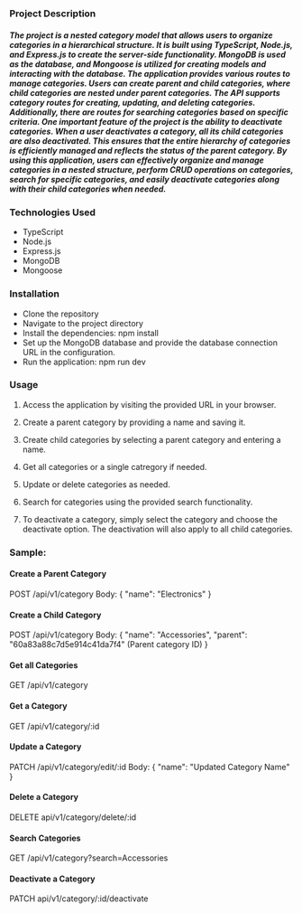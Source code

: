 ### Project Description

##### The project is a nested category model that allows users to organize categories in a hierarchical structure. It is built using TypeScript, Node.js, and Express.js to create the server-side functionality. MongoDB is used as the database, and Mongoose is utilized for creating models and interacting with the database. The application provides various routes to manage categories. Users can create parent and child categories, where child categories are nested under parent categories. The API supports category routes for creating, updating, and deleting categories. Additionally, there are routes for searching categories based on specific criteria. One important feature of the project is the ability to deactivate categories. When a user deactivates a category, all its child categories are also deactivated. This ensures that the entire hierarchy of categories is efficiently managed and reflects the status of the parent category. By using this application, users can effectively organize and manage categories in a nested structure, perform CRUD operations on categories, search for specific categories, and easily deactivate categories along with their child categories when needed.

### Technologies Used

- TypeScript
- Node.js
- Express.js
- MongoDB
- Mongoose

### Installation

- Clone the repository
- Navigate to the project directory
- Install the dependencies: npm install
- Set up the MongoDB database and provide the database connection URL in the configuration.
- Run the application: npm run dev

### Usage

1. Access the application by visiting the provided URL in your browser.

2. Create a parent category by providing a name and saving it.

3. Create child categories by selecting a parent category and entering a name.

4. Get all categories or a single catregory if needed.

5. Update or delete categories as needed.

6. Search for categories using the provided search functionality.

7. To deactivate a category, simply select the category and choose the deactivate option. The deactivation will also apply to all child categories.

### Sample:

#### Create a Parent Category

POST /api/v1/category
Body:
{
"name": "Electronics"
}

#### Create a Child Category

POST /api/v1/category
Body:
{
"name": "Accessories",
"parent": "60a83a88c7d5e914c41da7f4" (Parent category ID)
}

#### Get all Categories

GET /api/v1/category

#### Get a Category

GET /api/v1/category/:id

#### Update a Category

PATCH /api/v1/category/edit/:id
Body:
{
"name": "Updated Category Name"
}

#### Delete a Category

DELETE api/v1/category/delete/:id

#### Search Categories

GET /api/v1/category?search=Accessories

#### Deactivate a Category

PATCH api/v1/category/:id/deactivate
